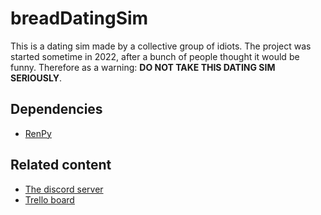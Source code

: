 # breadDatingSim

This is a dating sim made by a collective group of idiots. The project was started sometime in 2022, after a bunch of people thought it would be funny. Therefore as a warning: **DO NOT TAKE THIS DATING SIM SERIOUSLY**.

## Dependencies
- [RenPy](https://www.renpy.org/)

## Related content

- [The discord server](https://discord.gg/R3VcNNUqHN)
- [Trello board](https://trello.com/b/DJcbddae/work-in-progress-dating-sim)